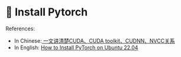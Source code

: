 # 🐍 Install Pytorch

References:

* In Chinese:[ 一文讲清楚CUDA、CUDA toolkit、CUDNN、NVCC关系](https://blog.csdn.net/qq\_41094058/article/details/116207333)
* In English: [How to Install PyTorch on Ubuntu 22.04](https://docs.vultr.com/how-to-install-pytorch-on-ubuntu-22-04)
